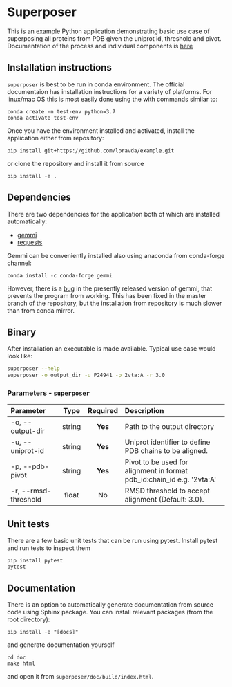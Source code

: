 # Superposer

This is an example Python application demonstrating basic use case of superposing all proteins from PDB given the uniprot id, threshold and pivot. Documentation of the process and individual components is [here](https://lpravda.github.io/example/)

## Installation instructions

`superposer` is best to be run in conda environment. The official documentaion has installation instructions for a variety of platforms. For linux/mac OS this is most easily done using the with commands similar to:

```
conda create -n test-env python=3.7
conda activate test-env
```

Once you have the environment installed and activated, install the application either from repository:

```
pip install git+https://github.com/lpravda/example.git
```

or clone the repository and install it from source

```
pip install -e .
```

## Dependencies

There are two dependencies for the application both of which are installed automatically:

* [gemmi](https://gemmi.readthedocs.io/)
* [requests](https://requests.readthedocs.io/en/master/)

Gemmi can be conveniently installed also using anaconda from conda-forge channel:
```
conda install -c conda-forge gemmi
```

However, there is a [bug](https://github.com/project-gemmi/gemmi/issues/86) in the presently released version of gemmi, that prevents the program from working. This has been fixed in the master branch of the repository, but the installation from repository is much slower than from conda mirror.

## Binary

After installation an executable is made available. Typical use case would look like:

```bash
superposer --help
superposer -o output_dir -u P24941 -p 2vta:A -r 3.0
```

### Parameters - `superposer`

| Parameter   | Type     | Required  | Description |
| :-----------|:--------:| :--------:| :-----------|
| -o, --output-dir       | string   | **Yes**   | Path to the output directory |
| -u, --uniprot-id       | string   | **Yes**   | Uniprot identifier to define PDB chains to be aligned. |
| -p, --pdb-pivot        | string   | **Yes**   | Pivot to be used for alignment in format pdb_id:chain_id e.g. '2vta:A' |
| -r, --rmsd-threshold   | float    | No        | RMSD threshold to accept alignment (Default: 3.0). |

## Unit tests

There are a few basic unit tests that can be run using pytest. Install pytest and run tests to inspect them

```
pip install pytest
pytest
```

## Documentation

There is an option to automatically generate documentation from source code using Sphinx package. You can install relevant packages (from the root directory):

```
pip install -e "[docs]"
```

and generate documentation yourself

```
cd doc
make html
```

and open it from `superposer/doc/build/index.html`.